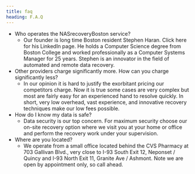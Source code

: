 ```yaml
---
title: faq
heading: F.A.Q
---
```


- Who operates the NASrecoveryBoston service?
  - Our founder is long time Boston resident Stephen Haran. Click here for his LinkedIn page. He holds a Computer Science degree from Boston College and worked professionally as a Computer Systems Manager for 25 years. Stephen is an innovator in the field of automated and remote data recovery.
- Other providers charge significantly more. How can you charge significantly less?
  - In our opinion it is hard to justify the exorbitant pricing our competitors charge. Now it is true some cases are very complex but most are fairly easy for an experienced hand to resolve quickly. In short, very low overhead, vast experience, and innovative recovery techniques make our low fees possible.
- How do I know my data is safe?
  - Data security is our top concern. For maximum security choose our on-site recovery option where we visit you at your home or office and perform the recovery work under your supervision.
- Where are you located?
  - We operate from a small office located behind the CVS Pharmacy at 703 Gallivan Blvd., very close to I-93 South Exit 12, Neponset / Quincy and I-93 North Exit 11, Granite Ave / Ashmont. Note we are open by appointment only, so call ahead.